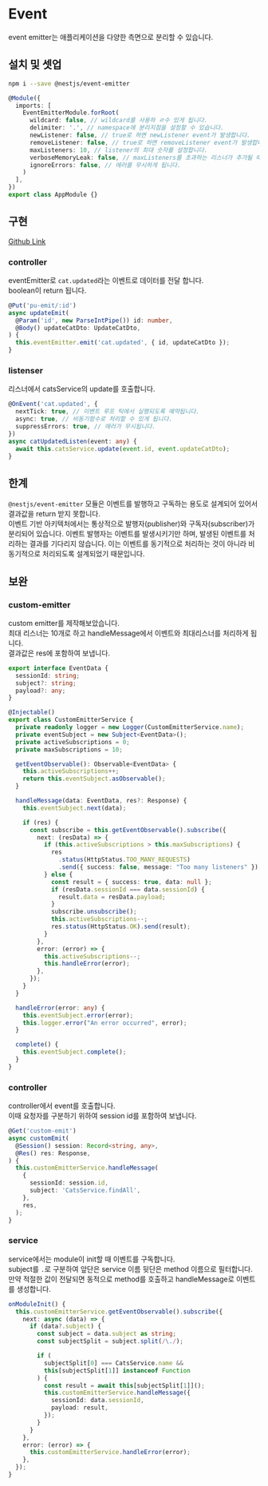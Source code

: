 # Event

event emitter는 애플리케이션을 다양한 측면으로 분리할 수 있습니다.

## 설치 및 셋업

```sh
npm i --save @nestjs/event-emitter
```

```typescript
@Module({
  imports: [
    EventEmitterModule.forRoot(
      wildcard: false, // wildcard를 사용하 ㄹ수 있게 됩니다.
      delimiter: '.', // namespace에 분리지점을 설정할 수 있습니다.
      newListener: false, // true로 하면 newListener event가 발생합니다.
      removeListener: false, // true로 하면 removeListener event가 발생합니다.
      maxListeners: 10, // listener의 최대 숫자를 설정합니다.
      verboseMemoryLeak: false, // maxListeners를 초과하는 리스너가 추가될 때 발생하는 메모리 누수 경고 메시지에 이벤트 이름이 포함됩니다.
      ignoreErrors: false, // 에러를 무시하게 됩니다.
    )
  ],
})
export class AppModule {}
```

## 구현

[Github Link](https://github.com/gornoba/nestjs-describe/tree/bce710cdc995fc3090f147c1eca0b3c7d4327af3)

### controller

eventEmitter로 `cat.updated`라는 이벤트로 데이터를 전달 합니다.  
boolean이 return 됩니다.

```typescript
@Put('pu-emit/:id')
async updateEmit(
  @Param('id', new ParseIntPipe()) id: number,
  @Body() updateCatDto: UpdateCatDto,
) {
  this.eventEmitter.emit('cat.updated', { id, updateCatDto });
}
```

### listenser

리스너에서 catsService의 update를 호출합니다.

```typescript
@OnEvent('cat.updated', {
  nextTick: true, // 이벤트 루프 틱에서 실행되도록 예약됩니다.
  async: true, // 비동기함수로 처리할 수 있게 됩니다.
  suppressErrors: true, // 에러가 무시됩니다.
})
async catUpdatedListen(event: any) {
  await this.catsService.update(event.id, event.updateCatDto);
}
```

## 한계

`@nestjs/event-emitter` 모듈은 이벤트를 발행하고 구독하는 용도로 설계되어 있어서 결과값을 return 받지 못합니다.  
이벤트 기반 아키텍처에서는 통상적으로 발행자(publisher)와 구독자(subscriber)가 분리되어 있습니다. 이벤트 발행자는 이벤트를 발생시키기만 하며, 발생된 이벤트를 처리하는 결과를 기다리지 않습니다. 이는 이벤트를 동기적으로 처리하는 것이 아니라 비동기적으로 처리되도록 설계되었기 때문입니다.

## 보완

### custom-emitter

custom emitter를 제작해보았습니다.  
최대 리스너는 10개로 하고 handleMessage에서 이벤트와 최대리스너를 처리하게 됩니다.  
결과값은 res에 포함하여 보냅니다.

```typescript
export interface EventData {
  sessionId: string;
  subject?: string;
  payload?: any;
}

@Injectable()
export class CustomEmitterService {
  private readonly logger = new Logger(CustomEmitterService.name);
  private eventSubject = new Subject<EventData>();
  private activeSubscriptions = 0;
  private maxSubscriptions = 10;

  getEventObservable(): Observable<EventData> {
    this.activeSubscriptions++;
    return this.eventSubject.asObservable();
  }

  handleMessage(data: EventData, res?: Response) {
    this.eventSubject.next(data);

    if (res) {
      const subscribe = this.getEventObservable().subscribe({
        next: (resData) => {
          if (this.activeSubscriptions > this.maxSubscriptions) {
            res
              .status(HttpStatus.TOO_MANY_REQUESTS)
              .send({ success: false, message: "Too many listeners" });
          } else {
            const result = { success: true, data: null };
            if (resData.sessionId === data.sessionId) {
              result.data = resData.payload;
            }
            subscribe.unsubscribe();
            this.activeSubscriptions--;
            res.status(HttpStatus.OK).send(result);
          }
        },
        error: (error) => {
          this.activeSubscriptions--;
          this.handleError(error);
        },
      });
    }
  }

  handleError(error: any) {
    this.eventSubject.error(error);
    this.logger.error("An error occurred", error);
  }

  complete() {
    this.eventSubject.complete();
  }
}
```

### controller

controller에서 event를 호출합니다.  
이때 요청자를 구분하기 위하여 session id를 포함하여 보냅니다.

```typescript
@Get('custom-emit')
async customEmit(
  @Session() session: Record<string, any>,
  @Res() res: Response,
) {
  this.customEmitterService.handleMessage(
    {
      sessionId: session.id,
      subject: 'CatsService.findAll',
    },
    res,
  );
}
```

### service

service에서는 module이 init할 때 이벤트를 구독합니다.  
subject를 `.`로 구분하여 앞단은 service 이름 뒷단은 method 이름으로 필터합니다.  
만약 적절한 값이 전달되면 동적으로 method를 호출하고 handleMessage로 이벤트를 생성합니다.

```typescript
onModuleInit() {
  this.customEmitterService.getEventObservable().subscribe({
    next: async (data) => {
      if (data?.subject) {
        const subject = data.subject as string;
        const subjectSplit = subject.split(/\./);

        if (
          subjectSplit[0] === CatsService.name &&
          this[subjectSplit[1]] instanceof Function
        ) {
          const result = await this[subjectSplit[1]]();
          this.customEmitterService.handleMessage({
            sessionId: data.sessionId,
            payload: result,
          });
        }
      }
    },
    error: (error) => {
      this.customEmitterService.handleError(error);
    },
  });
}
```
